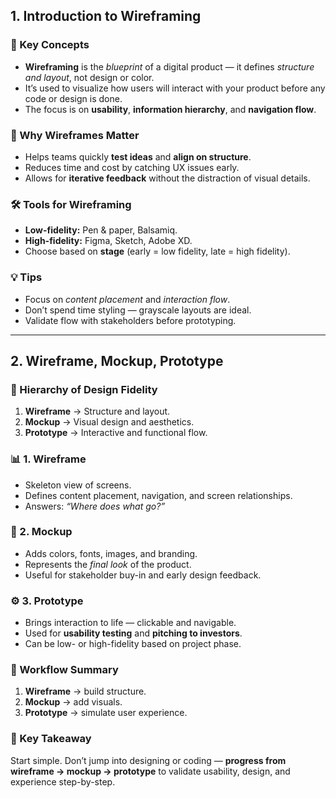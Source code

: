 ## 1. Introduction to Wireframing

### 🎯 Key Concepts
- **Wireframing** is the *blueprint* of a digital product — it defines *structure and layout*, not design or color.
- It’s used to visualize how users will interact with your product before any code or design is done.
- The focus is on **usability**, **information hierarchy**, and **navigation flow**.

### 🧩 Why Wireframes Matter
- Helps teams quickly **test ideas** and **align on structure**.
- Reduces time and cost by catching UX issues early.
- Allows for **iterative feedback** without the distraction of visual details.

### 🛠 Tools for Wireframing
- **Low-fidelity:** Pen & paper, Balsamiq.
- **High-fidelity:** Figma, Sketch, Adobe XD.
- Choose based on **stage** (early = low fidelity, late = high fidelity).

### 💡 Tips
- Focus on *content placement* and *interaction flow*.
- Don’t spend time styling — grayscale layouts are ideal.
- Validate flow with stakeholders before prototyping.

---

## 2. Wireframe, Mockup, Prototype

### 🧱 Hierarchy of Design Fidelity
1. **Wireframe** → Structure and layout.
2. **Mockup** → Visual design and aesthetics.
3. **Prototype** → Interactive and functional flow.

### 📊 1. Wireframe
- Skeleton view of screens.
- Defines content placement, navigation, and screen relationships.
- Answers: *“Where does what go?”*

### 🎨 2. Mockup
- Adds colors, fonts, images, and branding.
- Represents the *final look* of the product.
- Useful for stakeholder buy-in and early design feedback.

### ⚙️ 3. Prototype
- Brings interaction to life — clickable and navigable.
- Used for **usability testing** and **pitching to investors**.
- Can be low- or high-fidelity based on project phase.

### 🔁 Workflow Summary
1. **Wireframe** → build structure.
2. **Mockup** → add visuals.
3. **Prototype** → simulate user experience.

### 🧠 Key Takeaway
Start simple. Don’t jump into designing or coding — **progress from wireframe → mockup → prototype** to validate usability, design, and experience step-by-step.
